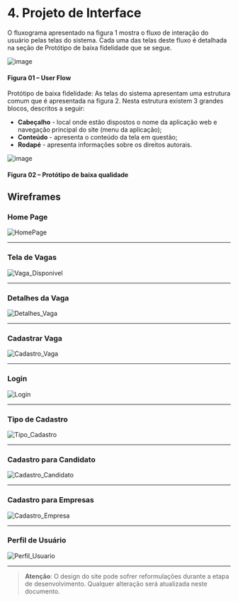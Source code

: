 # 4. Projeto de Interface

O fluxograma apresentado na figura 1 mostra o fluxo de interação do usuário pelas telas do sistema. Cada uma das telas deste fluxo é detalhada na seção de Protótipo de baixa fidelidade que se segue.

![image](https://github.com/user-attachments/assets/82b27ba8-7d53-4725-9b8e-4969b1e6ab5c)

#### Figura 01 – User Flow

Protótipo de baixa fidelidade: As telas do sistema apresentam uma estrutura comum que é apresentada na figura 2. Nesta estrutura existem 3 grandes blocos, descritos a seguir:
- **Cabeçalho** - local onde estão dispostos o nome da aplicação web e navegação principal do site (menu da aplicação);
- **Conteúdo** - apresenta o conteúdo da tela em questão;
- **Rodapé** - apresenta informações sobre os direitos autorais.

![image](https://github.com/user-attachments/assets/207587f1-1117-4157-9181-aaeb640ecb7c)
#### Figura 02 – Protótipo de baixa qualidade

## Wireframes

### Home Page

![HomePage](https://github.com/user-attachments/assets/33ae268f-5c37-40a8-9ed6-f8f68b91375a)

---

### Tela de Vagas
![Vaga_Disponivel](https://github.com/user-attachments/assets/379bf48b-92fb-4932-a129-ea481d6d476a)

---

### Detalhes da Vaga
![Detalhes_Vaga](https://github.com/user-attachments/assets/5406ba10-d2e0-4b44-8d01-be82b8b2dd8a)

---

### Cadastrar Vaga
![Cadastro_Vaga](https://github.com/user-attachments/assets/ccd008c0-3815-49e0-96a7-b3d259f217cc)

---


### Login
![Login](https://github.com/user-attachments/assets/8eb11db4-0bcb-481b-96a5-a266d44a8731)

---

### Tipo de Cadastro
![Tipo_Cadastro](https://github.com/user-attachments/assets/3b526d0a-6b4c-4b46-b956-0066ed96698f)

---

### Cadastro para Candidato
![Cadastro_Candidato](https://github.com/user-attachments/assets/71f09d85-0345-4f96-a360-79b01636bcff)


---

### Cadastro para Empresas
![Cadastro_Empresa](https://github.com/user-attachments/assets/324b2d02-3313-4c86-b717-00fb75ff5fc4)

---

### Perfil de Usuário
![Perfil_Usuario](https://github.com/user-attachments/assets/72614ef9-b97f-41d2-9866-964a9dcc62b3)

---

> **Atenção**: O design do site pode sofrer reformulações durante a etapa de desenvolvimento. Qualquer alteração será atualizada neste documento.
> 
